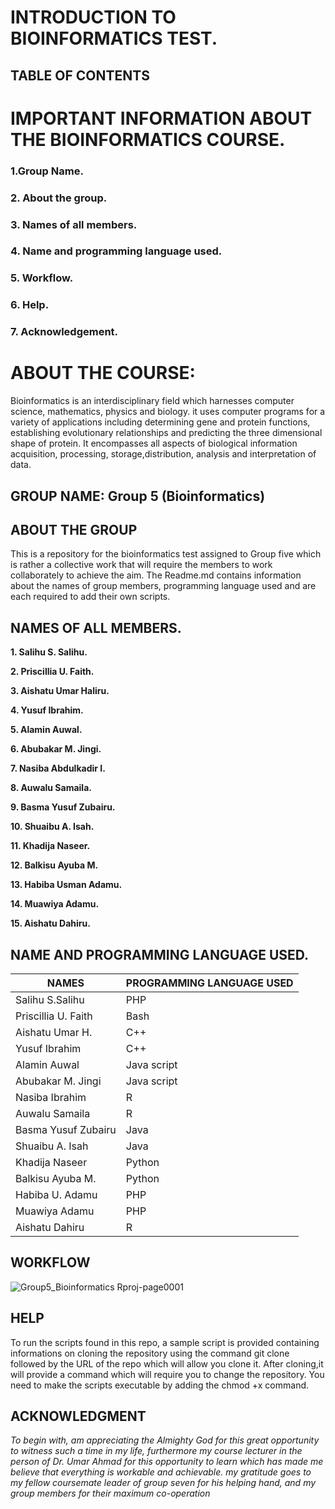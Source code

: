 # INTRODUCTION TO BIOINFORMATICS TEST.

## TABLE OF CONTENTS
# IMPORTANT INFORMATION ABOUT THE BIOINFORMATICS COURSE.
### 1.Group Name.
### 2. About the group.
### 3. Names of all members.
### 4. Name and programming language used.
### 5. Workflow.
### 6. Help.
### 7. Acknowledgement.

# ABOUT THE COURSE:
Bioinformatics is an interdisciplinary field which harnesses computer science, mathematics, physics and biology. it uses computer programs for a variety of applications including determining gene and protein functions, establishing evolutionary relationships and predicting the three dimensional shape of protein. It encompasses all aspects of biological information acquisition, processing, storage,distribution, analysis and interpretation of data.

## GROUP NAME: Group 5 (Bioinformatics)

## ABOUT THE GROUP
This is a repository for the bioinformatics test assigned to Group five which is rather a collective work that will require the members to work collaborately to achieve the aim. The Readme.md contains information about the names of group members, programming language used and are each required to add their own scripts. 

## NAMES OF ALL MEMBERS.

**1. Salihu S. Salihu.**

**2. Priscillia U. Faith.**

**3. Aishatu Umar Haliru.**

**4. Yusuf Ibrahim.**

**5. Alamin Auwal.**

**6. Abubakar M. Jingi.**

**7. Nasiba Abdulkadir I.**

**8. Auwalu Samaila.**

**9. Basma Yusuf Zubairu.**

**10. Shuaibu A. Isah.**

**11. Khadija Naseer.**

**12. Balkisu Ayuba M.**

**13. Habiba Usman Adamu.**

**14. Muawiya Adamu.**

**15. Aishatu Dahiru.**

## NAME AND PROGRAMMING LANGUAGE USED.

| NAMES | PROGRAMMING LANGUAGE USED |
| ------------- | ------------- |
| Salihu S.Salihu | PHP  |
| Priscillia U. Faith  | Bash |
| Aishatu Umar H.  | C++  |
| Yusuf Ibrahim  | C++  |
| Alamin Auwal  | Java script |
| Abubakar M. Jingi  | Java script  |
| Nasiba Ibrahim  | R |
| Auwalu Samaila  | R  |
| Basma Yusuf Zubairu | Java |
| Shuaibu A. Isah  | Java  |
| Khadija Naseer  | Python  |
| Balkisu Ayuba M. | Python  |
| Habiba U. Adamu  | PHP  |
| Muawiya Adamu  | PHP |
| Aishatu Dahiru  | R  |

## WORKFLOW
![Group5_Bioinformatics Rproj-page0001](https://user-images.githubusercontent.com/94042365/144218345-120c9870-7505-42ec-8a06-180aa3cf17dd.jpg)

## HELP
To run the scripts found in this repo, a sample script is provided containing informations on cloning the repository using the command git clone followed by the URL of the repo which will allow you clone it. After cloning,it will provide a command which will require you to change the repository. You need to make the scripts executable by adding the chmod +x command.



## ACKNOWLEDGMENT

 *To begin with, am appreciating the Almighty God for this great opportunity to witness such a time in my life, furthermore my course lecturer in the person of Dr. Umar Ahmad for this opportunity to learn which has made me believe that everything is workable and achievable. my gratitude goes to my fellow coursemate leader of group seven for his helping hand, and my group members for their maximum co-operation*


